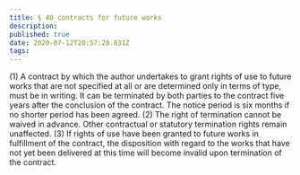 ```yaml
---
title: § 40 contracts for future works
description: 
published: true
date: 2020-07-12T20:57:28.631Z
tags: 
---
```


(1) A contract by which the author undertakes to grant rights of use to future works that are not specified at all or are determined only in terms of type, must be in writing. It can be terminated by both parties to the contract five years after the conclusion of the contract. The notice period is six months if no shorter period has been agreed.
(2) The right of termination cannot be waived in advance. Other contractual or statutory termination rights remain unaffected.
(3) If rights of use have been granted to future works in fulfillment of the contract, the disposition with regard to the works that have not yet been delivered at this time will become invalid upon termination of the contract.